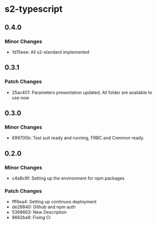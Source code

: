 # s2-typescript

## 0.4.0

### Minor Changes

- 1d15eee: All s2-standard implemented

## 0.3.1

### Patch Changes

- 25ac401: Parameters presentation updated. All folder are available to use now

## 0.3.0

### Minor Changes

- 699700b: Test suit ready and running, FRBC and Common ready.

## 0.2.0

### Minor Changes

- c4a8c9f: Setting up the environment for npm packages

### Patch Changes

- fff6ea4: Setting up continuos deployment
- de28840: Github and npm auth
- 5368663: New Description
- 8662ba6: Fixing CI
